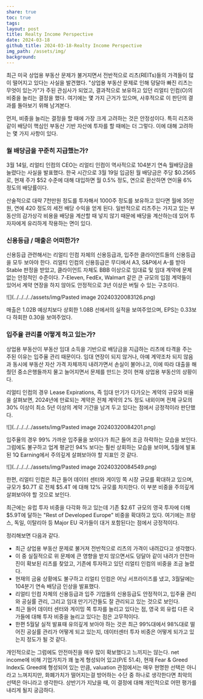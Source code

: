 ```yaml
---
share: true
toc: true
tags: 
layout: post
title: Realty Income Perspective
date: 2024-03-18
github_title: 2024-03-18-Realty Income Perspective
img_path: /assets/img/
background:
---
```


최근 미국 상업용 부동산 문제가 불거지면서 전반적으로 리츠(REITs)들의 가격들이 많이 떨어지고 있다는 사실을 발견했다. "상업용 부동산 문제로 인해 덩달아 빠진 리츠는 무엇이 있는가"가 주된 관심사가 되었고, 결과적으로 보유하고 있던 리얼티 인컴(O)의 비중을 늘리는 결정을 했다. 여기에는 몇 가지 근거가 있으며, 사후적으로 이 판단의 결과를 돌아보기 위해 남겨본다.

먼저, 비중을 늘리는 결정을 할 때에 가장 크게 고려하는 것은 안정성이다. 특히 리츠와 같이 배당이 핵심인 부동산 기반 자산에 투자를 할 때에는 더 그렇다. 이에 대해 고려하는 몇 가지 사항이 있다.

### 월 배당금을 꾸준히 지급했는가?

3월 14일, 리얼티 인컴의 CEO는 리얼티 인컴이 역사적으로 104분기 연속 월배당금을 늘렸다는 사실을 발표했다. 한국 시간으로 3월 19일 입금된 월 배당금은 주당 $0.2565로, 현재 주가 $52 수준에 대해 대입하면 월 0.5% 정도, 연으로 환산하면 연이율 6% 정도의 배당률이다. 

산술적으로 대략 7천만원 정도를 투자해서 1000주 정도를 보유하고 있다면 월에 35만원, 연에 420 정도의 세전 배당 수익을 얻게 된다. 일반적으로 리츠주는 가지고 있는 부동산의 감가상각 비용을 배당을 계산할 때 넣지 않기 때문에 배당을 계산하는데 있어 투자자에게 유리하게 작용하는 면이 있다. 

### 신용등급 / 매출은 어떠한가?

신용등급 관련해서는 리얼티 인컴 자체의 신용등급과, 입주한 클라이언트들의 신용등급을 모두 보아야 한다. 리얼티 인컴의 신용등급은 무디에서 A3, S&P에서 A-를 받아 Stable 판정을 받았고, 클라이언트 자체도 BBB 이상으로 임대료 및 임대 계약에 문제 없는 안정적인 수준이다. 7-Eleven, FedEx, Walmart 같은 큰 규모의 입점 계약들이 있어서 계약 연장을 하지 않아도 안정적으로 3년 이상은 버틸 수 있는 구조이다.

![](../../../../assets/img/Pasted image 20240320083126.png)

매출은 1.02B 예상치보다 상회한 1.08B 선에서의 실적을 보여주었으며, EPS는 0.33보다 하회한 0.30을 보여주었다.

### 입주율 관리를 어떻게 하고 있는가?

상업용 부동산이 부동산 임대 소득을 기반으로 배당금을 지급하는 리츠에 타격을 주는 주된 이유는 입주율 관리 때문이다. 임대 연장이 되지 않거나, 아예 계약조차 되지 않음과 동시에 부동산 자산 가격 자체까지 내려가면서 손실이 불어나고, 이에 따라 대출을 해줬던 중소은행들까지 물고 늘어지면서 문제를 만드는 것이 현재 상업용 부동산의 상황이다. 

리얼티 인컴의 경우 Lease Expirations, 즉 임대 만기가 다가오는 계약의 규모와 비율을 살펴보면, 2024년에 만료되는 계약은 전체 계약의 2% 정도 내외이며 전체 규모의 30% 이상이 최소 5년 이상의 계약 기간을 남겨 두고 있다는 점에서 긍정적이라 판단했다. 

![](../../../../assets/img/Pasted image 20240320084201.png)

입주율의 경우 99% 가까운 입주율을 보이다가 최근 들어 조금 하락하는 모습을 보인다. 그럼에도 불구하고 업계 평균인 94% 보다는 훨씬 상회하는 모습을 보이며, 5월에 발표된 1Q Earning에서 주의깊게 살펴보아야 할 지표인 것 같다.

![](../../../../assets/img/Pasted image 20240320084549.png)

한편, 리얼티 인컴은 최근 들어 데이터 센터와 게이밍 쪽 시장 규모를 확대하고 있으며, 규모가 $0.7T 로 전체 $5.4T 에 대해 12% 규모를 차지한다. 이 부분 비중을 주의깊게 살펴보아야 할 것으로 보인다.

최근에는 유럽 투자 비중을 다각화 하고 있는데 기존 $2.6T 규모의 영국 투자에 더해 $5.9T에 달하는 "Rest of Developed Europe" 비중을 확대하고 있다. 여기에는 프랑스, 독일, 이탈리아 등 Major EU 국가들이 대거 포함된다는 점에서 긍정적이다.

정리해보면 다음과 같다.
- 최근 상업용 부동산 문제로 불거져 전반적으로 리츠의 가격이 내려갔다고 생각했다.
- 이 중 실질적으로 위 문제에 큰 영향을 받지 않으면서도 덩달아 같이 내려가 안전마진이 확보된 리츠를 찾았고, 기존에 투자하고 있던 리얼티 인컴의 비중을 조금 늘렸다.
- 현재의 금융 상황에도 불구하고 리얼티 인컴은 어닝 서프라이즈를 냈고, 3월달에는 104분기 연속 배당금 인상을 발표했다.
- 리얼티 인컴 자체의 신용등급과 입주 기업들의 신용등급도 안정적이고, 입주율 관리와 공실률 관리, 그리고 임대 만기기간들도 잘 관리되고 있는 것으로 보인다.
- 최근 들어 데이터 센터와 게이밍 쪽 투자를 늘리고 있다는 점, 영국 외 유럽 다른 국가들에 대해 투자 비중을 늘리고 있다는 점은 고무적이다.
- 한편 5월달 실적 발표때 유의깊게 보아야 하는 것은 최근 99%대에서 98%대로 떨어진 공실률 관리가 어떻게 되고 있는지, 데이터센터 투자 비중은 어떻게 되가고 있는지 정도가 될 것 같다.

개인적으로는 그럼에도 안전마진을 매우 많이 확보했다고 느끼지는 않는다. net income에 비해 기업가치가 꽤 높게 형성되어 있고(P/E 51.4), 현재 Fear & Greed Index도 Greed에 형성되어 있는 만큼, valuation 관점에서는 매우 현명한 선택은 아니라고 느껴지지만, 화폐가치가 떨어지는걸 방어하는 수단 중 하나로 생각한다면 최악의 선택은 아니라고 생각한다. 상반기가 지났을 때, 이 결정에 대해 개인적으로 어떤 평가를 내리게 될지 궁금하다.